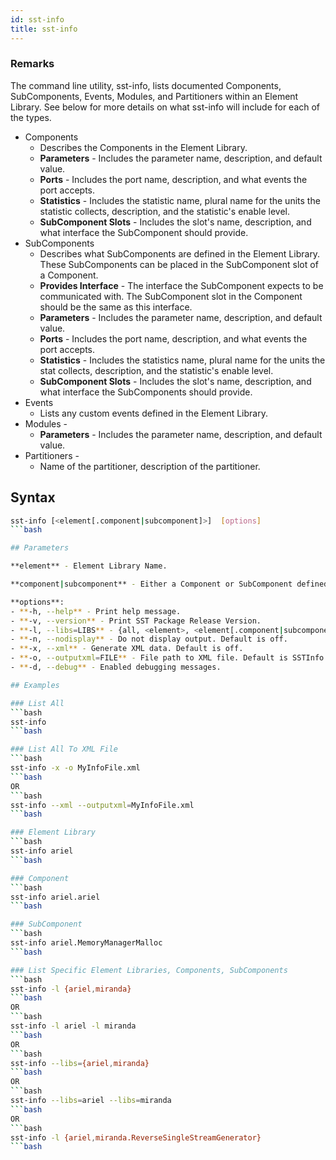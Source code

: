 ```yaml
---
id: sst-info
title: sst-info
---
```


### Remarks

The command line utility, sst-info, lists documented Components, SubComponents, Events, Modules, and Partitioners within an Element Library. See below for more details on what sst-info will include for each of the types.

- Components
  - Describes the Components in the Element Library.
  - **Parameters** - Includes the parameter name, description, and default value.
  - **Ports** - Includes the port name, description, and what events the port accepts.
  - **Statistics** - Includes the statistic name, plural name for the units the statistic collects, description, and the statistic's enable level.
  - **SubComponent Slots** - Includes the slot's name, description, and what interface the SubComponent should provide.
- SubComponents
  - Describes what SubComponents are defined in the Element Library. These SubComponents can be placed in the SubComponent slot of a Component.
  - **Provides Interface** - The interface the SubComponent expects to be communicated with. The SubComponent slot in the Component should be the same as this interface.
  - **Parameters** - Includes the parameter name, description, and default value.
  - **Ports** - Includes the port name, description, and what events the port accepts.
  - **Statistics** - Includes the statistics name, plural name for the units the stat collects, description, and the statistic's enable level.
  - **SubComponent Slots** - Includes the slot's name, description, and what interface the SubComponents should provide.
- Events
  - Lists any custom events defined in the Element Library.
- Modules -
  - **Parameters** - Includes the parameter name, description, and default value.
- Partitioners -
  - Name of the partitioner, description of the partitioner.

## Syntax

```bash
sst-info [<element[.component|subcomponent]>]  [options]
```bash

## Parameters

**element** - Element Library Name.

**component|subcomponent** - Either a Component or SubComponent defined in the Element Library.

**options**:
- **-h, --help** - Print help message.
- **-v, --version** - Print SST Package Release Version.
- **-l, --libs=LIBS** - {all, <element>, <element[.component|subcomponent]>} - Element Library9(s) to process.
- **-n, --nodisplay** - Do not display output. Default is off.
- **-x, --xml** - Generate XML data. Default is off.
- **-o, --outputxml=FILE** - File path to XML file. Default is SSTInfo.xml.
- **-d, --debug** - Enabled debugging messages.

## Examples

### List All
```bash
sst-info
```bash

### List All To XML File
```bash
sst-info -x -o MyInfoFile.xml
```bash
OR
```bash
sst-info --xml --outputxml=MyInfoFile.xml
```bash

### Element Library
```bash
sst-info ariel
```bash

### Component
```bash
sst-info ariel.ariel
```bash

### SubComponent
```bash
sst-info ariel.MemoryManagerMalloc
```bash

### List Specific Element Libraries, Components, SubComponents
```bash
sst-info -l {ariel,miranda}
```bash
OR
```bash
sst-info -l ariel -l miranda
```bash
OR
```bash
sst-info --libs={ariel,miranda}
```bash
OR
```bash
sst-info --libs=ariel --libs=miranda
```bash
OR
```bash
sst-info -l {ariel,miranda.ReverseSingleStreamGenerator}
```bash
